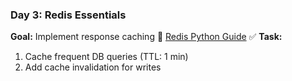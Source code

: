 ### Day 3: Redis Essentials

**Goal:** Implement response caching
🔗 [Redis Python Guide](https://redis.io/docs/latest/)
✅ **Task:**  

1. Cache frequent DB queries (TTL: 1 min)
2. Add cache invalidation for writes